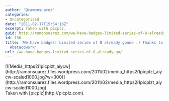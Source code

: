 ```yaml
---
author: '@ramonsuarez'
categories:
- Uncategorized
date: "2011-02-17T15:54:16Z"
excerpt: Taken with picplz.
guid: http://ramonsuarez.com/we-have-badges-limited-series-of-8-already-go
id: 136
title: 'We have badges! Limited series of 8 already gonne :) Thanks to @Sandy_lemoine
  #betacowork'
url: /we-have-badges-limited-series-of-8-already-go/
---
```


<div class="p_embed p_image_embed">[![Media_https2i1picplzt_aiycw](http://ramonsuarez.files.wordpress.com/2011/02/media_https2i1picplzt_aiycw-scaled1000.jpg?w=300)](http://ramonsuarez.files.wordpress.com/2011/02/media_https2i1picplzt_aiycw-scaled1000.jpg)</div>Taken with [picplz](http://picplz.com). 